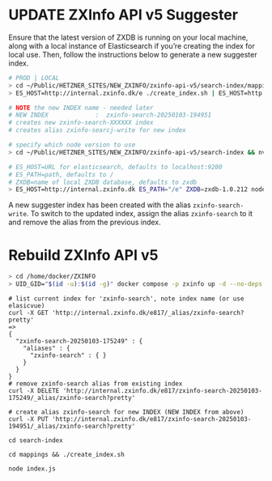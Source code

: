 # UPDATE ZXInfo API v5 Suggester
Ensure that the latest version of ZXDB is running on your local machine, along with a local instance of Elasticsearch if you’re creating the index for local use. Then, follow the instructions below to generate a new suggester index.

````bash
# PROD | LOCAL
> cd ~/Public/HETZNER_SITES/NEW_ZXINFO/zxinfo-api-v5/search-index/mappings
> ES_HOST=http://internal.zxinfo.dk/e ./create_index.sh | ES_HOST=http://localhost:9400 ./create_index.sh

# NOTE the new INDEX name - needed later
# NEW INDEX             :  zxinfo-search-20250103-194951
# creates new zxinfo-search-XXXXXX index
# creates alias zxinfo-searcj-write for new index

# specify which node version to use
> cd ~/Public/HETZNER_SITES/NEW_ZXINFO/zxinfo-api-v5/search-index && nvm use v20.16.0

# ES_HOST=URL for elasticsearch, defaults to localhost:9200
# ES_PATH=path, defaults to /
# ZXDB=name of local ZXDB database, defaults to zxdb
> ES_HOST=http://internal.zxinfo.dk ES_PATH="/e" ZXDB=zxdb-1.0.212 node index.js | ES_HOST=http://localhost:9400 ES_PATH="" ZXDB=zxdb-1.0.212 node index.js
````
A new suggester index has been created with the alias `zxinfo-search-write`.
To switch to the updated index, assign the alias `zxinfo-search` to it and remove the alias from the previous index.

# Rebuild ZXInfo API v5

````bash
> cd /home/docker/ZXINFO
> UID_GID="$(id -u):$(id -g)" docker compose -p zxinfo up -d --no-deps --build zxinfo-api-v5
````


````
# list current index for 'zxinfo-search', note index name (or use elasicvue)
curl -X GET 'http://internal.zxinfo.dk/e817/_alias/zxinfo-search?pretty'
=>
{
  "zxinfo-search-20250103-175249" : {
    "aliases" : {
      "zxinfo-search" : { }
    }
  }
}
# remove zxinfo-search alias from existing index
curl -X DELETE 'http://internal.zxinfo.dk/e817/zxinfo-search-20250103-175249/_alias/zxinfo-search?pretty'

# create alias zxinfo-search for new INDEX (NEW INDEX from above)
curl -X PUT 'http://internal.zxinfo.dk/e817/zxinfo-search-20250103-194951/_alias/zxinfo-search?pretty'

````

```
cd search-index

cd mappings && ./create_index.sh

node index.js
```

